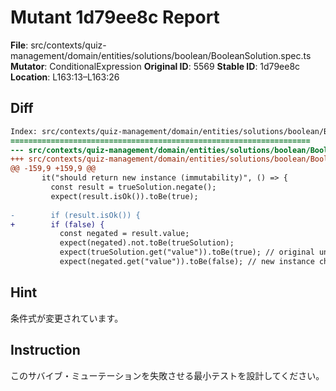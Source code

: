 # Mutant 1d79ee8c Report

**File**: src/contexts/quiz-management/domain/entities/solutions/boolean/BooleanSolution.spec.ts
**Mutator**: ConditionalExpression
**Original ID**: 5569
**Stable ID**: 1d79ee8c
**Location**: L163:13–L163:26

## Diff

```diff
Index: src/contexts/quiz-management/domain/entities/solutions/boolean/BooleanSolution.spec.ts
===================================================================
--- src/contexts/quiz-management/domain/entities/solutions/boolean/BooleanSolution.spec.ts	original
+++ src/contexts/quiz-management/domain/entities/solutions/boolean/BooleanSolution.spec.ts	mutated #5569
@@ -159,9 +159,9 @@
       it("should return new instance (immutability)", () => {
         const result = trueSolution.negate();
         expect(result.isOk()).toBe(true);
 
-        if (result.isOk()) {
+        if (false) {
           const negated = result.value;
           expect(negated).not.toBe(trueSolution);
           expect(trueSolution.get("value")).toBe(true); // original unchanged
           expect(negated.get("value")).toBe(false); // new instance changed
```

## Hint

条件式が変更されています。

## Instruction

このサバイブ・ミューテーションを失敗させる最小テストを設計してください。
